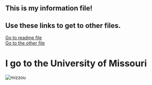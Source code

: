 ## This is my information file!
## Use these links to get to other files.
[Go to readme file](README.md)  
[Go to the other file](otherfile.md)

# **I go to the University of Missouri**

![mizzou](https://logowik.com/content/uploads/images/mizzou-missouri-tigers5338.jpg)
